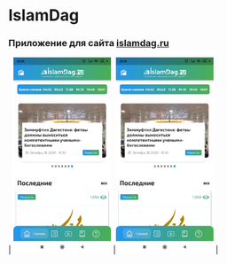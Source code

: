 # IslamDag

### Приложение для сайта [islamdag.ru](http://islamdag.ru/ "Перейти на сайт")

| <img src="https://github.com/glin94/islamdag/blob/master/Android_screenshots/Screenshot_2020-11-02-23-25-48-961_com.selamapp.islamdag.jpg" width="35%"> 
|<img src="https://github.com/glin94/islamdag/blob/master/Android_screenshots/Screenshot_2020-11-02-23-25-48-961_com.selamapp.islamdag.jpg" width="35%"> |

